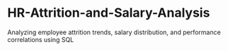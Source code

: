 # HR-Attrition-and-Salary-Analysis
Analyzing employee attrition trends, salary distribution, and performance correlations using SQL
